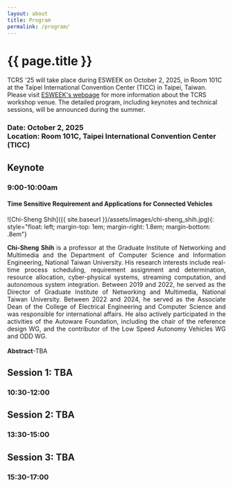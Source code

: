 ```yaml
---
layout: about
title: Program
permalink: /program/
---
```


# {{ page.title }}

TCRS '25 will take place during ESWEEK on October 2, 2025, in Room 101C at the Taipei International Convention Center (TICC) in Taipei, Taiwan.
Please visit [ESWEEK's webpage](https://esweek.org/hotels/) for more information about the TCRS workshop venue.
The detailed program, including keynotes and technical sessions, will be announced during the summer.

### Date: October 2, 2025 <br> Location: Room 101C, Taipei International Convention Center (TICC)

## Keynote
### 9:00-10:00am
#### Time Sensitive Requirement and Applications for Connected Vehicles
![Chi-Sheng Shih]({{ site.baseurl }}/assets/images/chi-sheng_shih.jpg){: style="float: left; margin-top: 1em; margin-right: 1.8em; margin-bottom: .8em"}
<div style="text-align: justify">
<b>Chi-Sheng Shih</b> is a professor at the Graduate Institute of Networking and Multimedia and the Department of Computer Science and Information Engineering, National Taiwan University. His research interests include real-time process scheduling, requirement assignment and determination, resource allocation, cyber-physical systems, streaming computation, and autonomous system integration. Between 2019 and 2022, he served as the Director of Graduate Institute of Networking and Multimedia, National Taiwan University. Between 2022 and 2024, he served as the Associate Dean of the College of Electrical Engineering and Computer Science and was responsible for international affairs. He also actively participated in the activities of the Autoware Foundation, including the chair of the reference design WG, and the contributor of the Low Speed Autonomy Vehicles WG and ODD WG.
</div>
<br/>
<div style="text-align: justify">
<b>Abstract</b>-TBA
</div>

## Session 1: TBA
### 10:30-12:00

## Session 2: TBA
### 13:30-15:00

## Session 3: TBA
### 15:30-17:00
